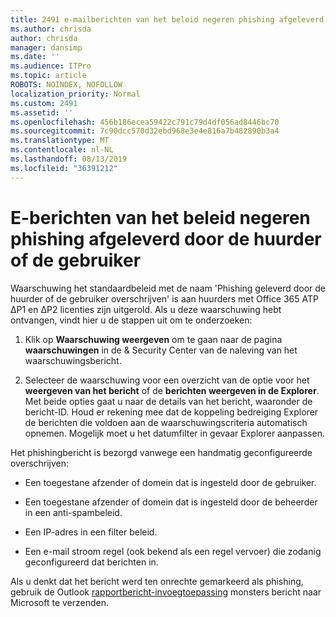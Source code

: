 ```yaml
---
title: 2491 e-mailberichten van het beleid negeren phishing afgeleverd door de huurder of de gebruiker
ms.author: chrisda
author: chrisda
manager: dansimp
ms.date: ''
ms.audience: ITPro
ms.topic: article
ROBOTS: NOINDEX, NOFOLLOW
localization_priority: Normal
ms.custom: 2491
ms.assetid: ''
ms.openlocfilehash: 456b186ecea59422c791c79d4df056ad8446bc70
ms.sourcegitcommit: 7c90dcc570d32ebd968e3e4e816a7b482890b3a4
ms.translationtype: MT
ms.contentlocale: nl-NL
ms.lasthandoff: 08/13/2019
ms.locfileid: "36391212"
---
```

# <a name="alert-email-messages-from-the-phish-delivered-due-to-tenant-or-user-override-policy"></a>E-berichten van het beleid negeren phishing afgeleverd door de huurder of de gebruiker

Waarschuwing het standaardbeleid met de naam 'Phishing geleverd door de huurder of de gebruiker overschrijven' is aan huurders met Office 365 ATP ΔP1 en ΔP2 licenties zijn uitgerold. Als u deze waarschuwing hebt ontvangen, vindt hier u de stappen uit om te onderzoeken:

1. Klik op **Waarschuwing weergeven** om te gaan naar de pagina **waarschuwingen** in de & Security Center van de naleving van het waarschuwingsbericht.

2. Selecteer de waarschuwing voor een overzicht van de optie voor het **weergeven van het bericht** of de **berichten weergeven in de Explorer**. Met beide opties gaat u naar de details van het bericht, waaronder de bericht-ID. Houd er rekening mee dat de koppeling bedreiging Explorer de berichten die voldoen aan de waarschuwingscriteria automatisch opnemen. Mogelijk moet u het datumfilter in gevaar Explorer aanpassen.

Het phishingbericht is bezorgd vanwege een handmatig geconfigureerde overschrijven:

- Een toegestane afzender of domein dat is ingesteld door de gebruiker.

- Een toegestane afzender of domein dat is ingesteld door de beheerder in een anti-spambeleid.

- Een IP-adres in een filter beleid.

- Een e-mail stroom regel (ook bekend als een regel vervoer) die zodanig geconfigureerd dat berichten in.

Als u denkt dat het bericht werd ten onrechte gemarkeerd als phishing, gebruik de Outlook [rapportbericht-invoegtoepassing](https://support.office.com/article/b5caa9f1-cdf3-4443-af8c-ff724ea719d2) monsters bericht naar Microsoft te verzenden.
